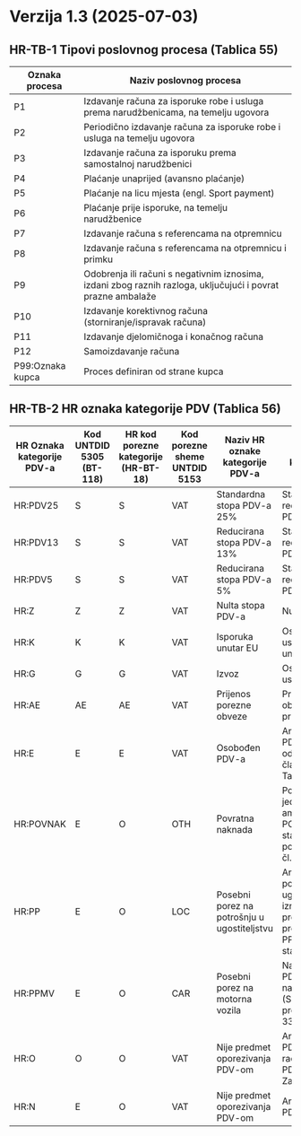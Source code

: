 # Verzija 1.3 (2025-07-03)

## HR-TB-1 Tipovi poslovnog procesa (Tablica 55)

| Oznaka procesa   | Naziv poslovnog procesa                                                                                      |
|------------------|--------------------------------------------------------------------------------------------------------------|
| P1               | Izdavanje računa za isporuke robe i usluga prema narudžbenicama, na temelju ugovora                          |
| P2               | Periodično izdavanje računa za isporuke robe i usluga na temelju ugovora                                     |
| P3               | Izdavanje računa za isporuku prema samostalnoj narudžbenici                                                  |
| P4               | Plaćanje unaprijed (avansno plaćanje)                                                                        |
| P5               | Plaćanje na licu mjesta (engl. Sport payment)                                                                |
| P6               | Plaćanje prije isporuke, na temelju narudžbenice                                                             |
| P7               | Izdavanje računa s referencama na otpremnicu                                                                 |
| P8               | Izdavanje računa s referencama na otpremnicu i primku                                                        |
| P9               | Odobrenja ili računi s negativnim iznosima, izdani zbog raznih razloga, uključujući i povrat prazne ambalaže |
| P10              | Izdavanje korektivnog računa (storniranje/ispravak računa)                                                   |
| P11              | Izdavanje djelomičnoga i konačnog računa                                                                     |
| P12              | Samoizdavanje računa                                                                                         |
| P99:Oznaka kupca | Proces definiran od strane kupca                                                                             |

## HR-TB-2 HR oznaka kategorije PDV (Tablica 56)

| HR Oznaka kategorije PDV-a | Kod UNTDID 5305 (BT-118) | HR kod porezne kategorije (HR-BT-18) | Kod porezne sheme UNTDID 5153 | Naziv HR oznake kategorije PDV-a            | Opis HR oznake kategorije PDV-a                                                                                                                      |
|----------------------------|--------------------------|--------------------------------------|-------------------------------|---------------------------------------------|------------------------------------------------------------------------------------------------------------------------------------------------------|
| HR:PDV25                   | S                        | S                                    | VAT                           | Standardna stopa PDV-a 25%                  | Standardna ili reducirana stopa PDV-a                                                                                                                |
| HR:PDV13                   | S                        | S                                    | VAT                           | Reducirana stopa PDV-a 13%                  | Standardna ili reducirana stopa PDV-a                                                                                                                |
| HR:PDV5                    | S                        | S                                    | VAT                           | Reducirana stopa PDV-a 5%                   | Standardna ili reducirana stopa PDV-a                                                                                                                |
| HR:Z                       | Z                        | Z                                    | VAT                           | Nulta stopa PDV-a                           | Nulta stopa PDVa                                                                                                                                     |
| HR:K                       | K                        | K                                    | VAT                           | Isporuka unutar EU                          | Oslobođeno PDV-a uslijed isporuke unutar EU                                                                                                          |
| HR:G                       | G                        | G                                    | VAT                           | Izvoz                                       | Oslobođeno PDV-a uslijed izvoza                                                                                                                      |
| HR:AE                      | AE                       | AE                                   | VAT                           | Prijenos porezne obveze                     | Prijenos porezne obveze – porez plaća primatelj računa                                                                                               |
| HR:E                       | E                        | E                                    | VAT                           | Osobođen PDV-a                              | Artikl je oslobođen PDV-a prema odgovarajučem članku navedenom u TaxExemptionReason                                                                  |
| HR:POVNAK                  | E                        | O                                    | OTH                           | Povratna naknada                            | Povratna naknada za jednokratnu ambalažu (trošak POVNAK je prolazna stavka koja ne ulazi u poreznu osnovicu - čl. 33. st. 3)                         |
| HR:PP                      | E                        | O                                    | LOC                           | Posebni porez na potrošnju u ugostiteljstvu | Artikl podliježe i pod posebni porez u ugostiteljstvu (u iznosu definiranom prema lokalnim propisima, trošaak PPUG je prolazna stavka čl. 33. st. 3) |
| HR:PPMV                    | E                        | O                                    | CAR                           | Posebni porez na motorna vozila             | Na artikl se plaća PDV o Posebni porez na motorna vozila (Sam trošak PPMV je prolazna stavka čl. 33. st. 3)                                          |
| HR:O                       | O                        | O                                    | VAT                           | Nije predmet oporezivanja PDV-om            | Artikl ne podliježe PDV-u (jer cijeli račun ne podliježe PDV-u temeljem čl. 5 Zakona o PDVu)                                                         |
| HR:N                       | E                        | O                                    | VAT                           | Nije predmet oporezivanja PDV-om            | Artikl ne podliježe PDV-u                                                                                                                            |

